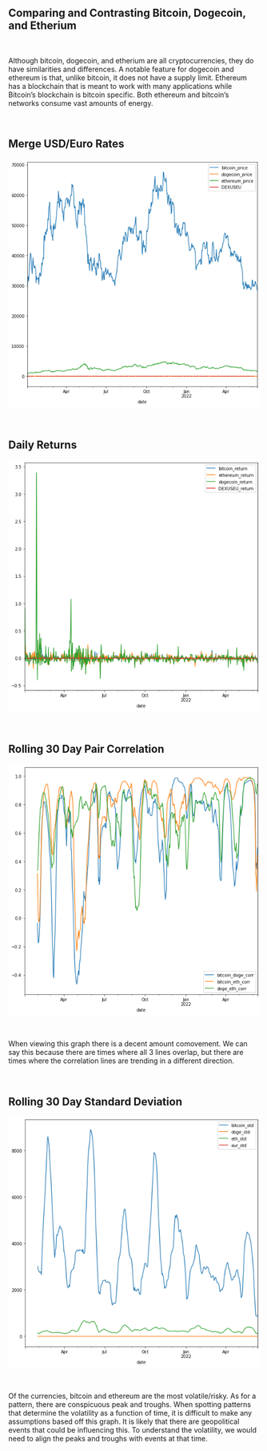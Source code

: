 <h2> Comparing and Contrasting Bitcoin, Dogecoin, and Etherium </h2>
<br>
<p>Although bitcoin, dogecoin, and etherium are all cryptocurrencies, they do have similarities and differences. A notable feature for dogecoin and ethereum is that, unlike bitcoin, it does not have a supply limit. Ethereum has a blockchain that is meant to work with many applications while Bitcoin’s blockchain is bitcoin specific. Both ethereum and bitcoin’s networks consume vast amounts of energy.</p>
<br>
<h2> Merge USD/Euro Rates </h2>
<p><img alt="Image" title="icon" src="https://github.com/AbhikMahakul/Crypto_Currency_Analysis/blob/main/Images/Image%201.png" /></p>
<br>
<h2> Daily Returns </h2>
<p><img alt="Image" title="icon" src="https://github.com/AbhikMahakul/Crypto_Currency_Analysis/blob/main/Images/Image%202.png" /></p>
<br>
<h2> Rolling 30 Day Pair Correlation </h2>
<p><img alt="Image" title="icon" src="https://github.com/AbhikMahakul/Crypto_Currency_Analysis/blob/main/Images/Image%203.png" /></p>
<br>
<p>When viewing this graph there is a decent amount comovement. We can say this because there are times where all 3 lines overlap, but there are times where the correlation lines are trending in a different direction.</p>
<br>
<h2>Rolling 30 Day Standard Deviation</h2>
<p><img alt="Image" title="icon" src="https://github.com/AbhikMahakul/Crypto_Currency_Analysis/blob/main/Images/Image%204.png" /></p>
<br>
<p>Of the currencies, bitcoin and ethereum are the most volatile/risky. As for a pattern, there are conspicuous peak and troughs. When spotting patterns that determine the volatility as a function of time, it is difficult to make any assumptions based off this graph. It is likely that there are geopolitical events that could be influencing this. To understand the volatility, we would need to align the peaks and troughs with events at that time. </p>
